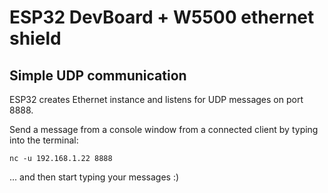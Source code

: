 # ESP32 DevBoard + W5500 ethernet shield 

## Simple UDP communication

ESP32 creates Ethernet instance and listens for UDP messages on port 8888.

Send a message from a console window from a connected client by typing into the terminal:
```
nc -u 192.168.1.22 8888
```
... and then start typing your messages :)
